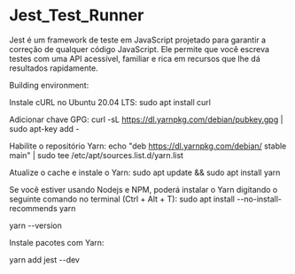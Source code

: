 # Jest_Test_Runner

Jest é um framework de teste em JavaScript projetado para garantir a correção de qualquer código JavaScript. Ele permite que você escreva testes com uma API acessível, familiar e rica em recursos que lhe dá resultados rapidamente.

Building environment:

Instale cURL no Ubuntu 20.04 LTS:
sudo apt install curl

Adicionar chave GPG:
curl -sL https://dl.yarnpkg.com/debian/pubkey.gpg | sudo apt-key add -

Habilite o repositório Yarn:
echo "deb https://dl.yarnpkg.com/debian/ stable main" | sudo tee /etc/apt/sources.list.d/yarn.list

Atualize o cache e instale o Yarn:
sudo apt update && sudo apt install yarn

Se você estiver usando Nodejs e NPM, poderá instalar o Yarn digitando o seguinte comando no terminal (Ctrl + Alt + T):
sudo apt install --no-install-recommends yarn

yarn --version

Instale pacotes com Yarn:

yarn add jest --dev